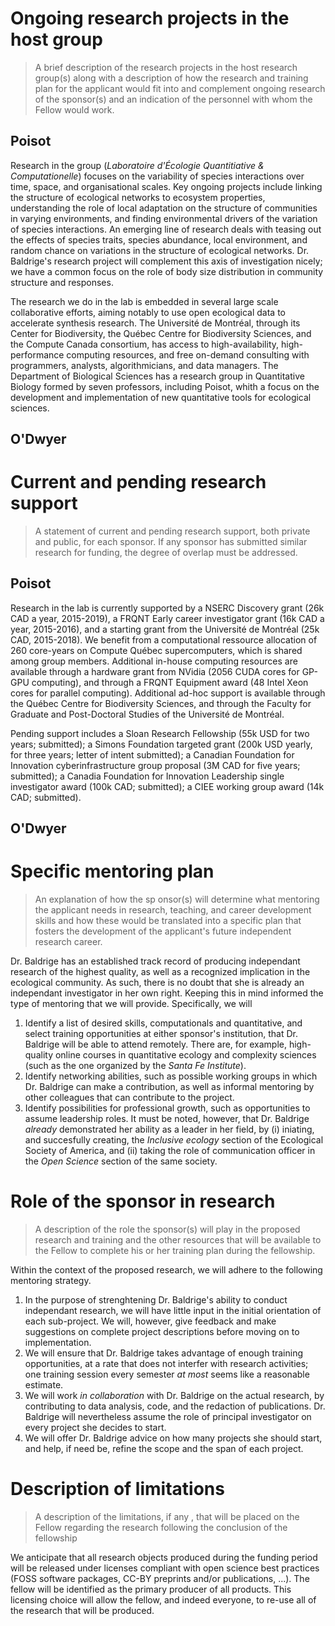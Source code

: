 # Ongoing research projects in the host group

> A brief description of the research projects in the host research group(s) along with a description of how the research and training plan for the applicant would fit into and complement ongoing research of the sponsor(s)  and an indication of the personnel with whom the Fellow would work.

## Poisot

Research in the group (*Laboratoire d'Écologie Quantitiative & Computationelle*) focuses on the variability of species interactions over time, space, and organisational scales. Key ongoing projects include linking the structure of ecological networks to ecosystem properties, understanding the role of local adaptation on the structure of communities in varying environments, and finding environmental drivers of the variation of species interactions. An emerging line of research deals with teasing out the effects of species traits, species abundance, local environment, and random chance on variations in the structure of ecological networks. Dr. Baldrige's research project will complement this axis of investigation nicely; we have a common focus on the role of body size distribution in community structure and responses.

The research we do in the lab is embedded in several large scale collaborative efforts, aiming notably to use open ecological data to accelerate synthesis research. The Université de Montréal, through its Center for Biodiversity, the Québec Centre for Biodiversity Sciences, and the Compute Canada consortium, has access to high-availability, high-performance computing resources, and free on-demand consulting with programmers, analysts, algorithmicians, and data managers. The Department of Biological Sciences has a research group in Quantitative Biology formed by seven professors, including Poisot, whith a focus on the development and implementation of new quantitative tools for ecological sciences.

## O'Dwyer

# Current and pending research support

> A statement of current and pending research support, both private and public, for each 
sponsor. If any sponsor has submitted similar research for funding, the degree of overlap must 
be addressed.

## Poisot

Research in the lab is currently supported by a NSERC Discovery grant (26k CAD a year, 2015-2019), a FRQNT Early career investigator grant (16k CAD a year, 2015-2016), and a starting grant from the Université de Montréal (25k CAD, 2015-2018). We benefit from a computational ressource allocation of 260 core-years on Compute Québec supercomputers, which is shared among group members. Additional in-house computing resources are available through a hardware grant from NVidia (2056 CUDA cores for GP-GPU computing), and through a FRQNT Equipment award (48 Intel Xeon cores for parallel computing). Additional ad-hoc support is available through the Québec Centre for Biodiversity Sciences, and through the Faculty for Graduate and Post-Doctoral Studies of the Université de Montréal.

Pending support includes a Sloan Research Fellowship (55k USD for two years; submitted); a Simons Foundation targeted grant (200k USD yearly, for three years; letter of intent submitted); a Canadian Foundation for Innovation cyberinfrastructure group proposal (3M CAD for five years; submitted); a Canadia Foundation for Innovation Leadership single investigator award (100k CAD; submitted); a CIEE working group award (14k CAD; submitted).

## O'Dwyer

# Specific mentoring plan

> An explanation of how the sp
onsor(s) will determine what mentoring the applicant needs in 
research, teaching, and career development skills and how these would be translated into a 
specific plan that fosters the development of the applicant's future independent research 
career.

Dr. Baldrige has an established track record of producing independant research of the highest quality, as well as a recognized implication in the ecological community. As such, there is no doubt that she is already an independant investigator in her own right. Keeping this in mind informed the type of mentoring that we will provide. Specifically, we will

1. Identify a list of desired skills, computationals and quantitative, and select training opportunities at either sponsor's institution, that Dr. Baldrige will be able to attend remotely. There are, for example, high-quality online courses in quantitative ecology and complexity sciences (such as the one organized by the *Santa Fe Institute*).
2. Identify networking abilities, such as possible working groups in which Dr. Baldrige can make a contribution, as well as informal mentoring by other colleagues that can contribute to the project.
3. Identify possibilities for professional growth, such as opportunities to assume leadership roles. It must be noted, however, that Dr. Baldrige *already* demonstrated her ability as a leader in her field, by (i) iniating, and succesfully creating, the *Inclusive ecology* section of the Ecological Society of America, and (ii) taking the role of communication officer in the *Open Science* section of the same society. 

# Role of the sponsor in research

> A  description of the role the sponsor(s) will play in the proposed research and training and the 
other resources that will be available to the Fellow to complete his or her training plan during 
the fellowship.

Within the context of the proposed research, we will adhere to the following mentoring strategy. 

1. In the purpose of strenghtening Dr. Baldrige's ability to conduct independant research, we will have little input in the initial orientation of each sub-project. We will, however, give feedback and make suggestions on complete project descriptions before moving on to implementation.
2. We will ensure that Dr. Baldrige takes advantage of enough training opportunities, at a rate that does not interfer with research activities; one training session every semester *at most* seems like a reasonable estimate.
3. We will work *in collaboration* with Dr. Baldrige on the actual research, by contributing to data analysis, code, and the redaction of publications. Dr. Baldrige will nevertheless assume the role of principal investigator on every project she decides to start.
4. We will offer Dr. Baldrige advice on how many projects she should start, and help, if need be, refine the scope and the span of each project.

# Description of limitations

> A description of the limitations, if any
,
that will
be placed on the Fellow regarding the 
research following
the conclusion of
the fellowship

We anticipate that all research objects produced during the funding period will be released under licenses compliant with open science best practices (FOSS software packages, CC-BY preprints and/or publications, ...). The fellow will be identified as the primary producer of all products. This licensing choice will allow the fellow, and indeed everyone, to re-use all of the research that will be produced.
